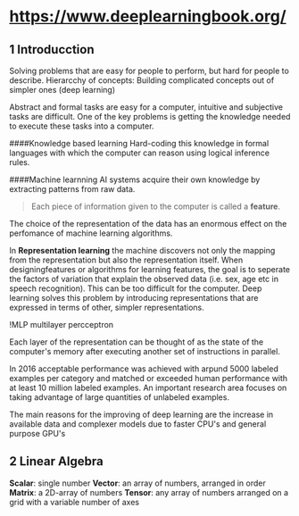 # https://www.deeplearningbook.org/

## 1 Introducction
Solving problems that are easy for people to perform, but hard for people to describe.
Hierarcchy of concepts: Building complicated concepts out of simpler ones (deep learning)

Abstract and formal tasks are easy for a computer, intuitive and subjective tasks are difficult. One of the key problems is getting the knowledge needed to execute these tasks into a computer.

####Knowledge based learning
Hard-coding this knowledge in formal languages with which the computer can reason using logical inference rules. 

####Machine learnning
AI systems acquire their own knowledge by extracting patterns from raw data.
>Each piece of information given to the computer is called a **feature**.

The choice of the representation of the data has an enormous effect on the perfomance of machine learning algorithms.

In **Representation learning** the machine discovers not only the mapping from the representation but also the representation itself. When designingfeatures or algorithms for learning features, the goal is to seperate the factors of variation that explain the observed data (i.e. sex, age etc in speech recognition). This can be too difficult for the computer. Deep learning solves this problem by introducing representations that are expressed in terms of other, simpler representations.

!MLP multilayer percceptron

Each layer of the representation can be thought of as the state of the computer's memory after executing another set of instructions in parallel.

In 2016 acceptable performance was achieved with arpund 5000 labeled examples per category and matched or exceeded human performance with at least 10 million labeled examples. An important research area focuses on taking advantage of large quantities of unlabeled examples.


The main reasons for the improving of deep learning are the increase in available data and complexer models due to faster CPU's and general purpose GPU's

## 2 Linear Algebra
**Scalar**: single number
**Vector**: an array of numbers, arranged in order
**Matrix**: a 2D-array of numbers
**Tensor**: any array of numbers arranged on a grid with a variable number of axes
